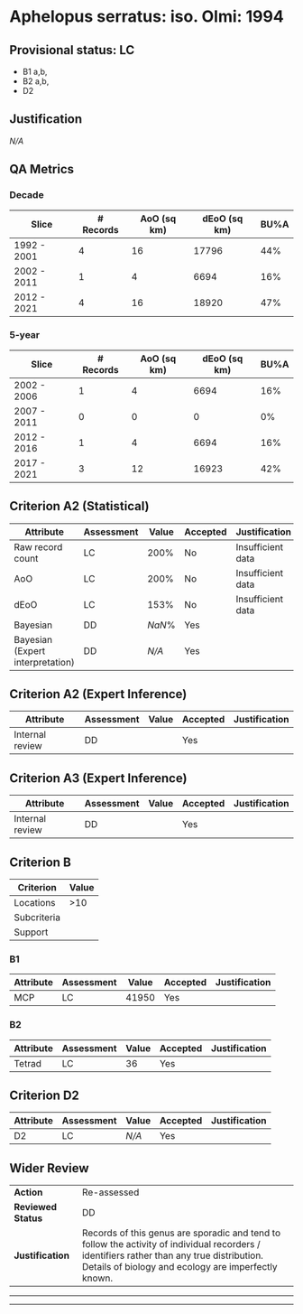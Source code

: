 # Aphelopus serratus: iso. Olmi: 1994
## Provisional status: LC
- B1 a,b, 
- B2 a,b, 
- D2

## Justification
*N/A*
## QA Metrics
### Decade
| Slice | # Records | AoO (sq km) | dEoO (sq km) |BU%A |
|---|---|---|---|---|
|1992 - 2001|4|16|17796|44%|
|2002 - 2011|1|4|6694|16%|
|2012 - 2021|4|16|18920|47%|
### 5-year
| Slice | # Records | AoO (sq km) | dEoO (sq km) |BU%A |
|---|---|---|---|---|
|2002 - 2006|1|4|6694|16%|
|2007 - 2011|0|0|0|0%|
|2012 - 2016|1|4|6694|16%|
|2017 - 2021|3|12|16923|42%|
## Criterion A2 (Statistical)
|Attribute|Assessment|Value|Accepted|Justification
|---|---|---|---|---|
|Raw record count|LC|200%|No|Insufficient data|
|AoO|LC|200%|No|Insufficient data|
|dEoO|LC|153%|No|Insufficient data|
|Bayesian|DD|*NaN*%|Yes||
|Bayesian (Expert interpretation)|DD|*N/A*|Yes||
## Criterion A2 (Expert Inference)
|Attribute|Assessment|Value|Accepted|Justification
|---|---|---|---|---|
|Internal review|DD||Yes||
## Criterion A3 (Expert Inference)
|Attribute|Assessment|Value|Accepted|Justification
|---|---|---|---|---|
|Internal review|DD||Yes||
## Criterion B
|Criterion| Value|
|---|---|
|Locations|>10|
|Subcriteria||
|Support||
### B1
|Attribute|Assessment|Value|Accepted|Justification
|---|---|---|---|---|
|MCP|LC|41950|Yes||
### B2
|Attribute|Assessment|Value|Accepted|Justification
|---|---|---|---|---|
|Tetrad|LC|36|Yes||
## Criterion D2
|Attribute|Assessment|Value|Accepted|Justification
|---|---|---|---|---|
|D2|LC|*N/A*|Yes||
## Wider Review
|  |  |
|---|---|
|**Action**|Re-assessed|
|**Reviewed Status**|DD|
|**Justification**|Records of this genus are sporadic and tend to follow the activity of individual recorders / identifiers rather than any true distribution. Details of biology and ecology are imperfectly known.|
---
 ---
 <br><br>
